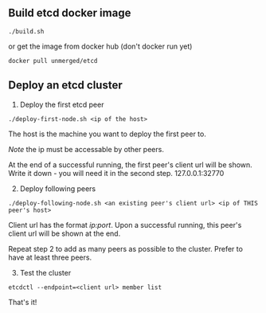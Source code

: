 ## Build etcd docker image

    ./build.sh

or get the image from docker hub (don't docker run yet)

    docker pull unmerged/etcd

## Deploy an etcd cluster

1. Deploy the first etcd peer

  ```
  ./deploy-first-node.sh <ip of the host>
  ```
  
  The host is the machine you want to deploy the first peer to. 
  
  *Note* the ip must be accessable by other peers.

  At the end of a successful running, the first peer's client url will be shown. Write it down - you will need it in the second step.
  127.0.0.1:32770
  

2. Deploy following peers

  ```
  ./deploy-following-node.sh <an existing peer's client url> <ip of THIS peer's host>
  ```
  
  Client url has the format *ip:port*. Upon a successful running, this peer's client url will be shown at the end.
  
  Repeat step 2 to add as many peers as possible to the cluster. Prefer to have at least three peers.

3. Test the cluster

  ```
  etcdctl --endpoint=<client url> member list
  ```
  
That's it!
